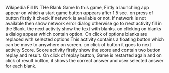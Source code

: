 Wikipedia Fill IN THe Blank Game
In this game, Firtly a launching app appear on which a start game button appears after 1.5 sec. 
on press of button firstly it check if network is available or not. If network is not available then show network error dialog otherwise go to next activity fill in the Blank.
the next activity show the text with blanks. on clicking on blanks a dialog appear which contain option. On click of options blanks are replaced with selected options
This activity contains a floating button which can be move to anywhere on screen. on click of button it goes to next activity Score.
Score activity firstly show the score and contain two button replay and result.
On click of replay button, Game is restarted again and on click of result button, it shows the correct answer and user selected answer for each blank.
